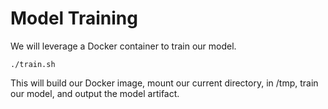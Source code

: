 # Model Training

We will leverage a Docker container to train our model.

```shell
./train.sh
```

This will build our Docker image, mount our current directory, in /tmp, train our model, and output the model artifact.


